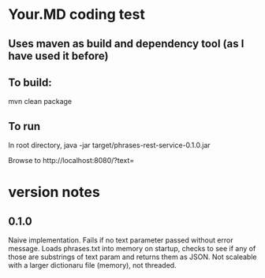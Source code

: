 # Your.MD coding test

## Uses maven as build and dependency tool (as I have used it before)

## To build:
mvn clean package

## To run
In root directory, java -jar target/phrases-rest-service-0.1.0.jar

Browse to http://localhost:8080/?text=<your text here>

# version notes

## 0.1.0
Naive implementation. Fails if no text parameter passed without error message.
Loads phrases.txt into memory on startup, checks to see if any of those are substrings of text param
and returns them as JSON.
Not scaleable with a larger dictionaru file (memory), not threaded.

